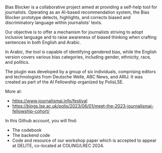 Bias Blocker is a collaborative project aimed at providing a self-help tool for journalists. Operating as an AI-based recommendation system, the Bias Blocker prototype detects, highlights, and corrects biased and discriminatory language within journalists' texts.
 
Our objective is to offer a mechanism for journalists striving to adopt inclusive language and to raise awareness of biased thinking when crafting sentences in both English and Arabic.
 
In Arabic, the tool is capable of identifying gendered bias, while the English version covers various bias categories, including gender, ethnicity, race, and politics.
 
The plugin was developed by a group of six individuals, comprising editors and technologists from Deutsche Welle, ABC News, and ARIJ. It was created as part of the AI Fellowship organized by PolisLSE. 

More at: 
- https://www.journalismai.info/festival
- https://blogs.lse.ac.uk/polis/2023/06/01/meet-the-2023-journalismai-fellowship-cohort/

In this Github account, you will find:
- The codebook
- The backend code
- Code and resource of our workshop paper which is accepted to appear at DELITE, co-located at COLING/LREC 2024.
